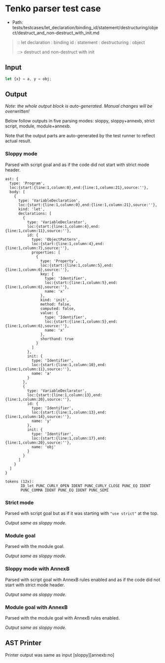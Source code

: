 # Tenko parser test case

- Path: tests/testcases/let_declaration/binding_id/statement/destructuring/object/destruct_and_non-destruct_with_init.md

> :: let declaration : binding id : statement : destructuring : object
>
> ::> destruct and non-destruct with init

## Input

`````js
let {x} = a, y = obj;
`````

## Output

_Note: the whole output block is auto-generated. Manual changes will be overwritten!_

Below follow outputs in five parsing modes: sloppy, sloppy+annexb, strict script, module, module+annexb.

Note that the output parts are auto-generated by the test runner to reflect actual result.

### Sloppy mode

Parsed with script goal and as if the code did not start with strict mode header.

`````
ast: {
  type: 'Program',
  loc:{start:{line:1,column:0},end:{line:1,column:21},source:''},
  body: [
    {
      type: 'VariableDeclaration',
      loc:{start:{line:1,column:0},end:{line:1,column:21},source:''},
      kind: 'let',
      declarations: [
        {
          type: 'VariableDeclarator',
          loc:{start:{line:1,column:4},end:{line:1,column:11},source:''},
          id: {
            type: 'ObjectPattern',
            loc:{start:{line:1,column:4},end:{line:1,column:7},source:''},
            properties: [
              {
                type: 'Property',
                loc:{start:{line:1,column:5},end:{line:1,column:6},source:''},
                key: {
                  type: 'Identifier',
                  loc:{start:{line:1,column:5},end:{line:1,column:6},source:''},
                  name: 'x'
                },
                kind: 'init',
                method: false,
                computed: false,
                value: {
                  type: 'Identifier',
                  loc:{start:{line:1,column:5},end:{line:1,column:6},source:''},
                  name: 'x'
                },
                shorthand: true
              }
            ]
          },
          init: {
            type: 'Identifier',
            loc:{start:{line:1,column:10},end:{line:1,column:11},source:''},
            name: 'a'
          }
        },
        {
          type: 'VariableDeclarator',
          loc:{start:{line:1,column:13},end:{line:1,column:20},source:''},
          id: {
            type: 'Identifier',
            loc:{start:{line:1,column:13},end:{line:1,column:14},source:''},
            name: 'y'
          },
          init: {
            type: 'Identifier',
            loc:{start:{line:1,column:17},end:{line:1,column:20},source:''},
            name: 'obj'
          }
        }
      ]
    }
  ]
}

tokens (12x):
       ID_let PUNC_CURLY_OPEN IDENT PUNC_CURLY_CLOSE PUNC_EQ IDENT
       PUNC_COMMA IDENT PUNC_EQ IDENT PUNC_SEMI
`````

### Strict mode

Parsed with script goal but as if it was starting with `"use strict"` at the top.

_Output same as sloppy mode._

### Module goal

Parsed with the module goal.

_Output same as sloppy mode._

### Sloppy mode with AnnexB

Parsed with script goal with AnnexB rules enabled and as if the code did not start with strict mode header.

_Output same as sloppy mode._

### Module goal with AnnexB

Parsed with the module goal with AnnexB rules enabled.

_Output same as sloppy mode._

## AST Printer

Printer output was same as input [sloppy][annexb:no]
